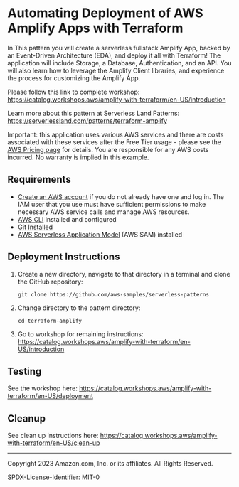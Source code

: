 # Automating Deployment of AWS Amplify Apps with Terraform

In This pattern you will create a serverless fullstack Amplify App, backed by an Event-Driven Architecture (EDA), and deploy it all with Terraform! The application will include Storage, a Database, Authentication, and an API. You will also learn how to leverage the Amplify Client libraries, and experience the process for customizing the Amplify App.

Please follow this link to complete workshop: https://catalog.workshops.aws/amplify-with-terraform/en-US/introduction

Learn more about this pattern at Serverless Land Patterns: https://serverlessland.com/patterns/terraform-amplify

Important: this application uses various AWS services and there are costs associated with these services after the Free Tier usage - please see the [AWS Pricing page](https://aws.amazon.com/pricing/) for details. You are responsible for any AWS costs incurred. No warranty is implied in this example.

## Requirements

- [Create an AWS account](https://portal.aws.amazon.com/gp/aws/developer/registration/index.html) if you do not already have one and log in. The IAM user that you use must have sufficient permissions to make necessary AWS service calls and manage AWS resources.
- [AWS CLI](https://docs.aws.amazon.com/cli/latest/userguide/install-cliv2.html) installed and configured
- [Git Installed](https://git-scm.com/book/en/v2/Getting-Started-Installing-Git)
- [AWS Serverless Application Model](https://docs.aws.amazon.com/serverless-application-model/latest/developerguide/serverless-sam-cli-install.html) (AWS SAM) installed

## Deployment Instructions

1. Create a new directory, navigate to that directory in a terminal and clone the GitHub repository:
   ```
   git clone https://github.com/aws-samples/serverless-patterns
   ```
1. Change directory to the pattern directory:
   ```
   cd terraform-amplify
   ```
1. Go to workshop for remaining instructions: https://catalog.workshops.aws/amplify-with-terraform/en-US/introduction

## Testing

See the workshop here: https://catalog.workshops.aws/amplify-with-terraform/en-US/deployment

## Cleanup

See clean up instructions here: https://catalog.workshops.aws/amplify-with-terraform/en-US/clean-up

---

Copyright 2023 Amazon.com, Inc. or its affiliates. All Rights Reserved.

SPDX-License-Identifier: MIT-0
